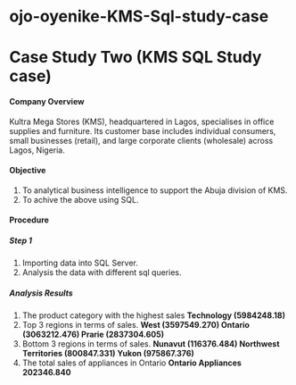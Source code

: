# ojo-oyenike-KMS-Sql-study-case
# Case Study Two (KMS SQL Study case)
#### Company Overview
Kultra Mega Stores (KMS), headquartered in Lagos, specialises in office supplies and
furniture. Its customer base includes individual consumers, small businesses (retail), and
large corporate clients (wholesale) across Lagos, Nigeria.
#### Objective
1. To analytical business intelligence to support the Abuja division of KMS.
2. To achive the above using SQL.
#### Procedure
##### Step 1
1. Importing data into SQL Server.
2. Analysis the data with different sql queries.
##### Analysis Results
1. The product category with the highest sales
   **Technology	(5984248.18)**
2. Top 3 regions in terms of sales.
   **West	  (3597549.270)
   Ontario	(3063212.476)
    Prarie	(2837304.605)**
3. Bottom 3 regions in terms of sales.
  **Nunavut	(116376.484)
  Northwest Territories	(800847.331)
  Yukon	(975867.376)**
4. The total sales of appliances in Ontario
   **Ontario	Appliances	202346.840**
   
